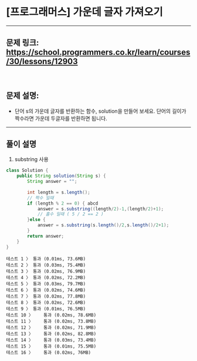 # [프로그래머스] 가운데 글자 가져오기

---

## 문제 링크: https://school.programmers.co.kr/learn/courses/30/lessons/12903

<br>

## 문제 설명:

- 단어 s의 가운데 글자를 반환하는 함수, solution을 만들어 보세요. 단어의 길이가 짝수라면 가운데 두글자를 반환하면 됩니다.

---

## 풀이 설명

1. substring 사용


```java
class Solution {
    public String solution(String s) {
        String answer = "";
        
        int length = s.length();
        // 짝수 일때
        if (length % 2 == 0) { abcd
            answer = s.substring((length/2)-1,(length/2)+1);
            // 홀수 일때 ( 5 / 2 == 2 )
        }else {
            answer = s.substring(s.length()/2,s.length()/2+1);
        }
        return answer;
    }
}
```
```text
테스트 1 〉	통과 (0.01ms, 73.6MB)
테스트 2 〉	통과 (0.03ms, 75.4MB)
테스트 3 〉	통과 (0.02ms, 76.9MB)
테스트 4 〉	통과 (0.02ms, 72.2MB)
테스트 5 〉	통과 (0.03ms, 79.7MB)
테스트 6 〉	통과 (0.02ms, 74.6MB)
테스트 7 〉	통과 (0.02ms, 77.8MB)
테스트 8 〉	통과 (0.02ms, 72.6MB)
테스트 9 〉	통과 (0.01ms, 76.5MB)
테스트 10 〉	통과 (0.02ms, 78.6MB)
테스트 11 〉	통과 (0.02ms, 73.8MB)
테스트 12 〉	통과 (0.02ms, 71.9MB)
테스트 13 〉	통과 (0.02ms, 82.8MB)
테스트 14 〉	통과 (0.03ms, 73.4MB)
테스트 15 〉	통과 (0.01ms, 75.5MB)
테스트 16 〉	통과 (0.02ms, 76MB)
```